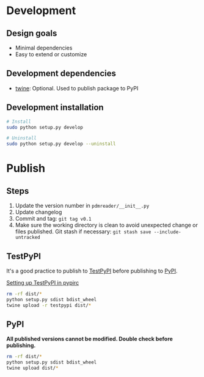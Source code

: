 # Development

## Design goals

* Minimal dependencies
* Easy to extend or customize

## Development dependencies

* [twine](https://twine.readthedocs.io/en/latest/): Optional. Used to publish package to PyPI

## Development installation

```bash
# Install
sudo python setup.py develop

# Uninstall
sudo python setup.py develop --uninstall
```

# Publish

## Steps

1. Update the version number in `pdmreader/__init__.py` 
2. Update changelog
3. Commit and tag: `git tag v0.1`
4. Make sure the working directory is clean to avoid unexpected change or files published. Git stash if necessary: `git stash save --include-untracked`

## TestPyPI

It's a good practice to publish to [TestPyPI](https://test.pypi.org/) before publishing to [PyPI](https://pypi.org).

[Setting up TestPyPI in pypirc](https://packaging.python.org/guides/using-testpypi/#setting-up-testpypi-in-pypirc)

```bash
rm -rf dist/*
python setup.py sdist bdist_wheel
twine upload -r testpypi dist/*
```

## PyPI

__All published versions cannot be modified. Double check before publishing.__ 

```bash
rm -rf dist/*
python setup.py sdist bdist_wheel
twine upload dist/*
```
